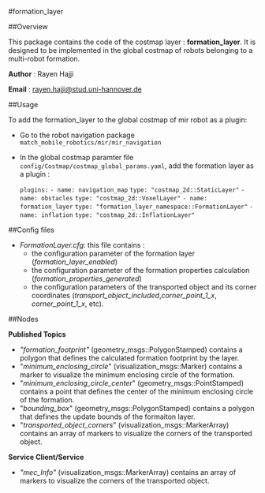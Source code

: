 #formation_layer

##Overview

This package contains the code of the costmap layer : **formation_layer**. It is designed to be implemented in the global costmap of robots belonging to a multi-robot formation.  

**Author** : Rayen Hajji 

**Email** : rayen.hajji@stud.uni-hannover.de

##Usage

To add the formation_layer to the global costmap of mir robot as a plugin:
* Go to the robot navigation package `match_mobile_robotics/mir/mir_navigation` 
* In the global costmap paramter file `config/Costmap/costmap_global_params.yaml`, add the formation layer as a plugin :   
  
  `plugins:` 
    `- name: navigation_map`
      `type: "costmap_2d::StaticLayer"`
    `- name: obstacles`
      `type: "costmap_2d::VoxelLayer"`
    `- name: formation_layer`
      `type: "formation_layer_namespace::FormationLayer"`
    `- name: inflation`
      `type: "costmap_2d::InflationLayer"` 

##Config files

* *FormationLayer.cfg*: this file contains : 
    * the configuration parameter of the formation layer (*formation_layer_enabled*)
    * the configuration parameter of the formation properties calculation (*formation_properties_generated*)
    * the configuration parameters of the transported object and its corner coordinates (*transport_object_included*,*corner_point_1_x*,  *corner_point_1_x*, etc). 

##Nodes

**Published Topics**

* *"formation_footprint"* (geometry_msgs::PolygonStamped)
    contains a polygon that defines the calculated formation footprint by the layer.
* "*minimum_enclosing_circle*" (visualization_msgs::Marker)
    contains a marker to visualize the minimum enclosing circle of the formation.
* "*minimum_enclosing_circle_center*" (geometry_msgs::PointStamped)
    contains a point that defines the center of the minimum enclosing circle of the formation.    
* "*bounding_box*" (geometry_msgs::PolygonStamped)
    contains a polygon that defines the update bounds of the formaiton layer.
* "*transported_object_corners*" (visualization_msgs::MarkerArray)
    contains an array of markers to visualize the corners of the transported object.

**Service Client/Service**
* *"mec_Info"* (visualization_msgs::MarkerArray)
    contains an array of markers to visualize the corners of the transported object.

